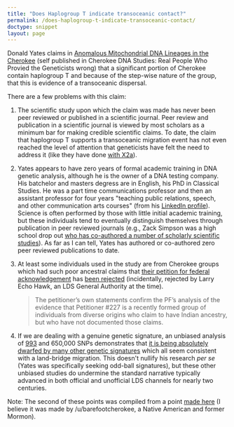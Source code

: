 ```yaml
---
title: "Does Haplogroup T indicate transoceanic contact?"
permalink: /does-haplogroup-t-indicate-transoceanic-contact/
doctype: snippet
layout: page
---
```


Donald Yates claims in [Anomalous Mitochondrial DNA Lineages in the Cherokee](https://www.academia.edu/9494507/Anomalous_Mitochondrial_DNA_Lineages_in_the_Cherokee) (self published in Cherokee DNA Studies: Real People Who Provied the Geneticists wrong) that a significant portion of Cherokee contain haplogroup T and because of the step-wise nature of the group, that this is evidence of a transoceanic dispersal.

There are a few problems with this claim:

1. The scientific study upon which the claim was made has never been peer reviewed or published in a scientific journal.  Peer review and publication in a scientific journal is viewed by most scholars as a minimum bar for making credible scientific claims.  To date, the claim that haplogroup T supports a transoceanic migration event has not even reached the level of attention that geneticists have felt the need to address it (like they have done [with X2a](https://anthropology.ku.edu/cherry-picked-genetic-data-does-not-support-ancient-trans-atlantic-migration-professor-says)).
2. Yates appears to have zero years of formal academic training in DNA genetic analysis, although he is the owner of a DNA testing company.  His batchelor and masters degress are in English, his PhD in Classical Studies.  He was a part time communications professor and then an assistant professor for four years "teaching public relations, speech, and other communication arts courses" (from his [LinkedIn profile](https://www.linkedin.com/in/donaldnyates/)).  Science is often performed by those with little initial academic training, but these individuals tend to eventually distinguish themselves through publication in peer reviewed journals (e.g., Zack Simpson was a high school drop out [who has co-authored a number of scholarly scientific studies](http://www.mine-control.com/zack/)).  As far as I can tell, Yates has authored or co-authored zero peer reviewed publications to date.
3. At least some individuals used in the study are from Cherokee groups which had such poor ancestral claims that [their petition for federal acknowledgement](https://www.bia.gov/as-ia/ofa/227-ctbdch-tn) has [been rejected](https://www.bia.gov/sites/bia.gov/files/assets/as-ia/ofa/petition/227_ctbdch_TN/227_fd.pdf) (incidentally, rejected by Larry Echo Hawk, an LDS General Authority at the time).

    > The petitioner’s own statements confirm the PF’s analysis of the evidence that Petitioner #227 is
a recently formed group of individuals from diverse origins who claim to have Indian ancestry,
but who have not documented those claims.
4. If we are dealing with a genuine genetic signature, an unbiased analysis of [993](http://journals.plos.org/plosgenetics/article?id=10.1371/journal.pgen.0010070) and 650,000 SNPs demonstrates that [it is being absolutely dwarfed by many other genetic signatures](http://science.sciencemag.org/content/319/5866/1100.full) which all seem consistent with a land-bridge migration.  This doesn't nullify his research _per se_ (Yates was specifically seeking odd-ball signatures), but these other unbiased studies do undermine the standard narrative typically advanced in both official and unofficial LDS channels for nearly two centuries.

Note: The second of these points was compiled from a point [made here](https://www.reddit.com/r/exmormon/comments/2dltni/important_to_know_that_this_article_is_floating/cjqwnok/) (I believe it was made by /u/barefootcherokee, a Native American and former Mormon).
